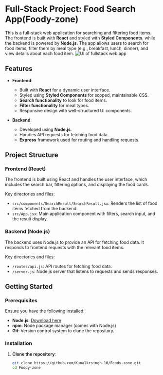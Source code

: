 # Full-Stack Project: Food Search App(Foody-zone)

This is a full-stack web application for searching and filtering food items. The frontend is built with **React** and styled with **Styled Components**, while the backend is powered by **Node.js**. The app allows users to search for food items, filter them by meal type (e.g., breakfast, lunch, dinner), and view details about each food item.
![UI of fullstack web app](.app/src/assets/UI.png)

## Features

- **Frontend**:
  - Built with **React** for a dynamic user interface.
  - Styled using **Styled Components** for scoped, maintainable CSS.
  - **Search functionality** to look for food items.
  - **Filter functionality** for meal types.
  - Responsive design with well-structured UI components.

- **Backend**:
  - Developed using **Node.js**.
  - Handles API requests for fetching food data.
  - **Express** framework used for routing and handling requests.

## Project Structure

### Frontend (React)

The frontend is built using React and handles the user interface, which includes the search bar, filtering options, and displaying the food cards.

Key directories and files:
- `src/components/SearchResult/SearchResult.jsx`: Renders the list of food items fetched from the backend.
- `src/App.jsx`: Main application component with filters, search input, and the result display.

### Backend (Node.js)

The backend uses Node.js to provide an API for fetching food data. It responds to frontend requests with the relevant food items.

Key directories and files:
- `/routes/api.js`: API routes for fetching food data.
- `/server.js`: Node.js server that listens to requests and sends responses.

## Getting Started

### Prerequisites

Ensure you have the following installed:

- **Node.js**: [Download here](https://nodejs.org/en/)
- **npm**: Node package manager (comes with Node.js)
- **Git**: Version control system to clone the repository.

### Installation

1. **Clone the repository**:
   ```bash
   git clone https://github.com/Kunalkrsingh-10/Foody-zone.git
   cd Foody-zone
